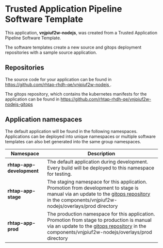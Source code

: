# Trusted Application Pipeline Software Template

This application, **vnjpiuf2w-nodejs**, was created from a Trusted Application Pipeline Software Template.

The software templates create a new source and gitops deployment repositories with a sample source application. 

## Repositories

The source code for your application can be found in [https://github.com/rhtap-rhdh-qe/vnjpiuf2w-nodejs ](https://github.com/rhtap-rhdh-qe/vnjpiuf2w-nodejs ).
 
The gitops repository, which contains the kubernetes manifests for the application can be found in 
[https://github.com/rhtap-rhdh-qe/vnjpiuf2w-nodejs-gitops ](https://github.com/rhtap-rhdh-qe/vnjpiuf2w-nodejs-gitops ) 

## Application namespaces 

The default application will be found in the following namespaces. Applications can be deployed into unique namespaces or multiple software templates can also bet generated into the same group namespaces.  

|  Namespace   |  Description   |  
| -------- | -------- |   
| **rhtap-app-development** | The default application during development. Every build will be deployed to this namespace for testing. | 
| **rhtap-app-stage** | The staging namespace for this application. Promotion from development to stage is manual via an update to the [gitops repository](https://github.com/rhtap-rhdh-qe/vnjpiuf2w-nodejs-gitops ) in the components/vnjpiuf2w-nodejs/overlays/prod directory |  
| **rhtap-app-prod** | The production namespace for this application. Promotion from stage to production is manual via an update to the [gitops repository](https://github.com/rhtap-rhdh-qe/vnjpiuf2w-nodejs-gitops ) in the components/vnjpiuf2w-nodejs/overlays/prod directory | 